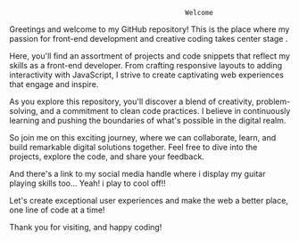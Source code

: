 <!--
**anyiamvictor/anyiamvictor** is a ✨ _special_ ✨ repository because its `README.md` (this file) appears on your GitHub profile.

Here are some ideas to get you started:

- 🔭 I’m currently working on ...
- 🌱 I’m currently learning ...
- 👯 I’m looking to collaborate on ...
- 🤔 I’m looking for help with ...
- 💬 Ask me about ...
- 📫 How to reach me: ...
- 😄 Pronouns: ...
- ⚡ Fun fact: ...
-->


                                                Welcome 
Greetings and welcome to my GitHub repository! This is the place where my passion for front-end development and creative coding takes center stage .

Here, you'll find an assortment of projects and code snippets that reflect my skills as a front-end developer. From crafting responsive layouts to adding interactivity with JavaScript, I strive to create captivating web experiences that engage and inspire.

As you explore this repository, you'll discover a blend of creativity, problem-solving, and a commitment to clean code practices. I believe in continuously learning and pushing the boundaries of what's possible in the digital realm.

So join me on this exciting journey, where we can collaborate, learn, and build remarkable digital solutions together. Feel free to dive into the projects, explore the code, and share your feedback.

And there's a link to my social media handle where i display my guitar playing skills too... Yeah! i play to cool off!!

Let's create exceptional user experiences and make the web a better place, one line of code at a time!

Thank you for visiting, and happy coding!
